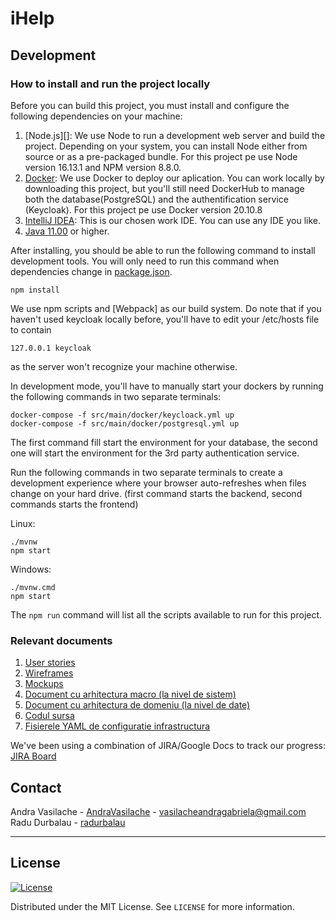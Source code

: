 # iHelp

## Development
### How to install and run the project locally

Before you can build this project, you must install and configure the following dependencies on your machine:

1. [Node.js][]: We use Node to run a development web server and build the project.
   Depending on your system, you can install Node either from source or as a pre-packaged bundle. For this project pe use Node version 16.13.1 and NPM version 8.8.0.
2. [Docker](https://hub.docker.com/): We use Docker to deploy our aplication. You can work locally by downloading this project,
   but you'll still need DockerHub to manage both the database(PostgreSQL) and the authentification service (Keycloak).  For this project pe use Docker version 20.10.8
3. [IntelliJ IDEA](https://www.jetbrains.com/idea/): This is our chosen work IDE. You can use any IDE you like.
4. [Java 11.00](https://www.java.com) or higher.

After installing, you should be able to run the following command to install development tools.
You will only need to run this command when dependencies change in [package.json](package.json).

```
npm install
```

We use npm scripts and [Webpack] as our build system.
Do note that if you haven't used keycloak locally before, you'll have to edit
your /etc/hosts file to contain
```
127.0.0.1 keycloak
 ```
as the server won't recognize your machine otherwise.

In development mode, you'll have to manually start your dockers by running the following commands in two separate terminals:
```
docker-compose -f src/main/docker/keycloack.yml up
docker-compose -f src/main/docker/postgresql.yml up
```
The first command fill start the environment for your database, the second one will start the environment for the 3rd party authentication service.

Run the following commands in two separate terminals to create a development experience where your browser
auto-refreshes when files change on your hard drive. (first command starts the backend, second commands starts the frontend)

Linux:

```
./mvnw
npm start
```

Windows:

```
./mvnw.cmd
npm start
```

The `npm run` command will list all the scripts available to run for this project.

### Relevant documents
1. [User stories](documentation/User%20stories.md)
2. [Wireframes](wireframes/ihelp.fig)
3. [Mockups](wireframes/mockup.pdf)
4. [Document cu arhitectura macro (la nivel de sistem)](documentation/Document%20cu%20arhitectura%20macro.png)
5. [Document cu arhitectura de domeniu (la nivel de date)](documentation/Document%20cu%20arhitectura%20macro.png)
6. [Codul sursa](src)
7. [Fisierele YAML de configuratie infrastructura](src/main/resources/config/application-dev.yml)

We've been using a combination of JIRA/Google Docs to track our progress: 
[JIRA Board](https://pweb-stop-war.atlassian.net/jira/software/projects/PWEB/boards/1)

## Contact

Andra Vasilache - [AndraVasilache](https://github.com/AndraVasilache) - [vasilacheandragabriela@gmail.com]()
Radu Durbalau - [radurbalau](https://github.com/radurbalau)

---

## License

[![License](http://img.shields.io/:license-mit-blue.svg?style=flat-square)](http://badges.mit-license.org)

Distributed under the MIT License. See `LICENSE` for more information.

